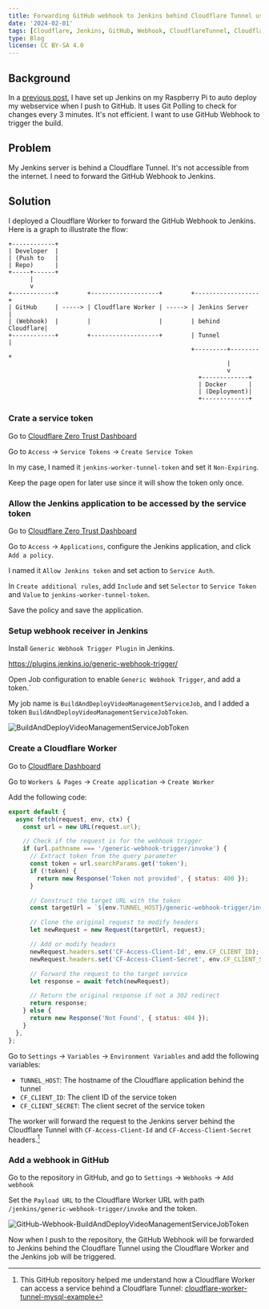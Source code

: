 ```yaml
---
title: Forwarding GitHub webhook to Jenkins behind Cloudflare Tunnel using Cloudflare Worker
date: '2024-02-01'
tags: [Cloudflare, Jenkins, GitHub, Webhook, CloudflareTunnel, CloudflareWorker]
type: Blog
license: CC BY-SA 4.0
---
```


## Background

In a [previous post](/blog/using-jenkins-to-auto-deploy-on-raspberrypi), I have set up Jenkins on my Raspberry Pi to auto deploy my webservice when I push to GitHub. It uses Git Polling to check for changes every 3 minutes. It's not efficient. I want to use GitHub Webhook to trigger the build.

## Problem

My Jenkins server is behind a Cloudflare Tunnel. It's not accessible from the internet. I need to forward the GitHub Webhook to Jenkins.

## Solution

I deployed a Cloudflare Worker to forward the GitHub Webhook to Jenkins.
Here is a graph to illustrate the flow:

```ASCII
+------------+
| Developer  |
| (Push to   |
| Repo)      |
+-----+------+
      |
      v
+------------+        +-------------------+        +------------------+
| GitHub     | -----> | Cloudflare Worker | -----> | Jenkins Server   |
| (Webhook)  |        |                   |        | behind Cloudflare|
+------------+        +-------------------+        | Tunnel           |
                                                   +---------+--------+
                                                             |
                                                             v
                                                     +-------------+
                                                     | Docker      |
                                                     | (Deployment)|
                                                     +-------------+

```

### Crate a service token

Go to [Cloudflare Zero Trust Dashboard](https://one.dash.cloudflare.com/)

Go to `Access` -> `Service Tokens` -> `Create Service Token`

In my case, I named it `jenkins-worker-tunnel-token` and set it `Non-Expiring`.

Keep the page open for later use since it will show the token only once.

### Allow the Jenkins application to be accessed by the service token

Go to [Cloudflare Zero Trust Dashboard](https://one.dash.cloudflare.com/)

Go to `Access` -> `Applications`, configure the Jenkins application, and click `Add a policy`.

I named it `Allow Jenkins token` and set action to `Service Auth`.

In `Create additional rules`, add `Include` and set `Selector` to `Service Token` and `Value` to `jenkins-worker-tunnel-token`.

Save the policy and save the application.

### Setup webhook receiver in Jenkins

Install `Generic Webhook Trigger Plugin` in Jenkins.

https://plugins.jenkins.io/generic-webhook-trigger/

Open Job configuration to enable `Generic Webhook Trigger`, and add a token.`

My job name is `BuildAndDeployVideoManagementServiceJob`, and I added a token `BuildAndDeployVideoManagementServiceJobToken`.

![BuildAndDeployVideoManagementServiceJobToken](/static/images/BuildAndDeployVideoManagementServiceJobToken.webp)

### Create a Cloudflare Worker

Go to [Cloudflare Dashboard](https://dash.cloudflare.com/)

Go to `Workers & Pages` -> `Create application` -> `Create Worker`

Add the following code:

```js
export default {
  async fetch(request, env, ctx) {
    const url = new URL(request.url);

    // Check if the request is for the webhook trigger
    if (url.pathname === '/generic-webhook-trigger/invoke') {
      // Extract token from the query parameter
      const token = url.searchParams.get('token');
      if (!token) {
        return new Response('Token not provided', { status: 400 });
      }

      // Construct the target URL with the token
      const targetUrl = `${env.TUNNEL_HOST}/generic-webhook-trigger/invoke?token=${token}`;

      // Clone the original request to modify headers
      let newRequest = new Request(targetUrl, request);

      // Add or modify headers
      newRequest.headers.set('CF-Access-Client-Id', env.CF_CLIENT_ID);
      newRequest.headers.set('CF-Access-Client-Secret', env.CF_CLIENT_SECRET);

      // Forward the request to the target service
      let response = await fetch(newRequest);

      // Return the original response if not a 302 redirect
      return response;
    } else {
      return new Response('Not Found', { status: 404 });
    }
  },
};
```

Go to `Settings` -> `Variables` -> `Environment Variables` and add the following variables:

- `TUNNEL_HOST`: The hostname of the Cloudflare application behind the tunnel
- `CF_CLIENT_ID`: The client ID of the service token
- `CF_CLIENT_SECRET`: The client secret of the service token

The worker will forward the request to the Jenkins server behind the Cloudflare Tunnel with `CF-Access-Client-Id` and `CF-Access-Client-Secret` headers.[^1]

### Add a webhook in GitHub

Go to the repository in GitHub, and go to `Settings` -> `Webhooks` -> `Add webhook`

Set the `Payload URL` to the Cloudflare Worker URL with path `/jenkins/generic-webhook-trigger/invoke` and the token.

![GitHub-Webhook-BuildAndDeployVideoManagementServiceJobToken](/static/images/GitHub-Webhook-BuildAndDeployVideoManagementServiceJobToken.webp)

Now when I push to the repository, the GitHub Webhook will be forwarded to Jenkins behind the Cloudflare Tunnel using the Cloudflare Worker and the Jenkins job will be triggered.

[^1]: This GitHub repository helped me understand how a Cloudflare Worker can access a service behind a Cloudflare Tunnel: [cloudflare-worker-tunnel-mysql-example](https://github.com/brettscott/cloudflare-worker-tunnel-mysql-example)
